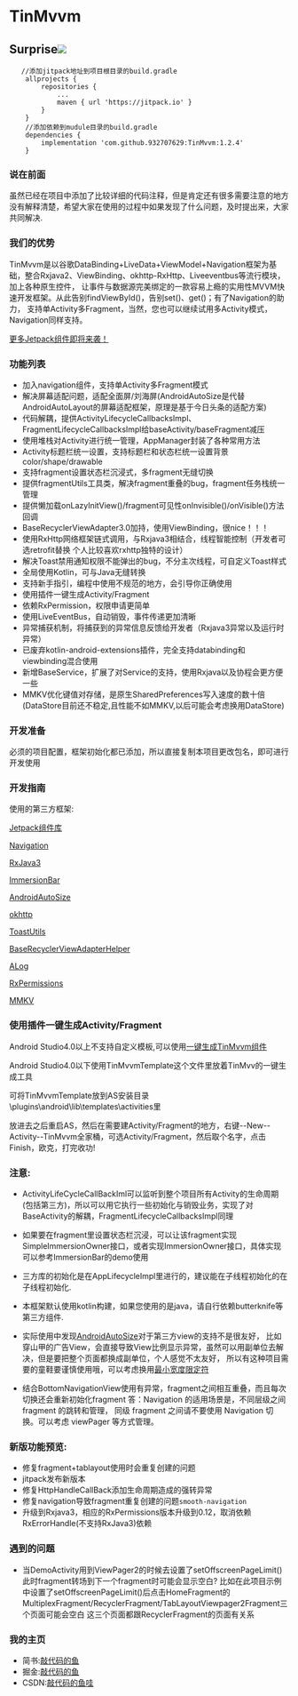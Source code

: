 # TinMvvm #

## Surprise[![](https://jitpack.io/v/932707629/TinMvvm.svg)](https://jitpack.io/#932707629/TinMvvm)
```
   //添加jitpack地址到项目根目录的build.gradle
    allprojects {
		repositories {
			...
			maven { url 'https://jitpack.io' }
		}
	}
    //添加依赖到mudule目录的build.gradle
	dependencies {
    	implementation 'com.github.932707629:TinMvvm:1.2.4'
    }
```

### 说在前面 ###
虽然已经在项目中添加了比较详细的代码注释，但是肯定还有很多需要注意的地方没有解释清楚，希望大家在使用的过程中如果发现了什么问题，及时提出来，大家共同解决.

### 我们的优势 ###
TinMvvm是以谷歌DataBinding+LiveData+ViewModel+Navigation框架为基础，整合Rxjava2、ViewBinding、okhttp-RxHttp、Liveeventbus等流行模块，加上各种原生控件，
让事件与数据源完美绑定的一款容易上瘾的实用性MVVM快速开发框架。从此告别findViewById()，告别set()、get()；有了Navigation的助力，
支持单Activity多Fragment，当然，您也可以继续试用多Activity模式，Navigation同样支持。

[更多Jetpack组件即将来袭！](https://developer.android.google.cn/jetpack "更多Jetpack组件即将来袭")

### 功能列表 ###

- 加入navigation组件，支持单Activity多Fragment模式
- 解决屏幕适配问题，适配全面屏/刘海屏(AndroidAutoSize是代替AndroidAutoLayout的屏幕适配框架，原理是基于今日头条的适配方案)
- 代码解耦，提供ActivityLifecycleCallbacksImpl、FragmentLifecycleCallbacksImpl给baseActivity/baseFragment减压
- 使用堆栈对Activity进行统一管理，AppManager封装了各种常用方法
- Activity标题栏统一设置，支持标题栏和状态栏统一设置背景color/shape/drawable
- 支持fragment设置状态栏沉浸式，多fragment无缝切换
- 提供fragmentUtils工具类，解决fragment重叠的bug，fragment任务栈统一管理
- 提供懒加载onLazyInitView()/fragment可见性onInvisible()/onVisible()方法回调
- BaseRecyclerViewAdapter3.0加持，使用ViewBinding，很nice！！！
- 使用RxHttp网络框架链式调用，与Rxjava3相结合，线程智能控制（开发者可选retrofit替换 个人比较喜欢rxhttp独特的设计）
- 解决Toast禁用通知权限不能弹出的bug，不分主次线程，可自定义Toast样式
- 全局使用Kotlin，可与Java无缝转换
- 支持新手指引，编程中使用不规范的地方，会引导你正确使用
- 使用插件一键生成Activity/Fragment
- 依赖RxPermission，权限申请更简单
- 使用LiveEventBus，自动销毁，事件传递更加清晰
- 异常捕获机制，将捕获到的异常信息反馈给开发者（Rxjava3异常以及运行时异常）
- 已废弃kotlin-android-extensions插件，完全支持databinding和viewbinding混合使用
- 新增BaseService，扩展了对Service的支持，使用Rxjava以及协程会更方便一些
- MMKV优化键值对存储，是原生SharedPreferences写入速度的数十倍(DataStore目前还不稳定,且性能不如MMKV,以后可能会考虑换用DataStore)



### 开发准备 ###

必须的项目配置，框架初始化都已添加，所以直接复制本项目更改包名，即可进行开发使用

### 开发指南 ###

使用的第三方框架:

[Jetpack组件库](https://developer.android.google.cn/jetpack "Jetpack组件库")

[Navigation](https://developer.android.google.cn/jetpack/androidx/releases/navigation "Navigation")

[RxJava3](https://github.com/ReactiveX/RxJava "RxJava3")

[ImmersionBar](https://github.com/gyf-dev/ImmersionBar "ImmersionBar")

[AndroidAutoSize](https://github.com/JessYanCoding/AndroidAutoSize)

[okhttp](https://github.com/square/okhttp "okhttp")

[ToastUtils](https://github.com/getActivity/ToastUtils "ToastUtils")

[BaseRecyclerViewAdapterHelper](https://github.com/CymChad/BaseRecyclerViewAdapterHelper "BaseRecyclerViewAdapterHelper")

[ALog](https://github.com/Blankj/ALog "ALog")

[RxPermissions](https://github.com/tbruyelle/RxPermissions "RxPermissions")

[MMKV](https://github.com/Tencent/MMKV "MMKV")

### 使用插件一键生成Activity/Fragment ###

Android Studio4.0以上不支持自定义模板,可以使用[一键生成TinMvvm组件](https://github.com/932707629/tin-mvvm-template)

Android Studio4.0以下使用TinMvvmTemplate这个文件里放着TinMvv的一键生成工具

可将TinMvvmTemplate放到AS安装目录\plugins\android\lib\templates\activities里

放进去之后重启AS，然后在需要建Activity/Fragment的地方，右键--New--Activity--TinMvvm全家桶，可选Activity/Fragment，然后取个名字，点击Finish，欧克，打完收功!

### 注意: ###

- ActivityLifeCycleCallBackIml可以监听到整个项目所有Activity的生命周期(包括第三方)，所以可以用它执行一些初始化与销毁业务，实现了对BaseActivity的解耦，FragmentLifecycleCallbacksImpl同理

- 如果要在fragment里设置状态栏沉浸，可以让该fragment实现SimpleImmersionOwner接口，或者实现ImmersionOwner接口，具体实现可以参考ImmersionBar的demo使用

- 三方库的初始化是在AppLifecycleImpl里进行的，建议能在子线程初始化的在子线程初始化.

- 本框架默认使用kotlin构建，如果您使用的是java，请自行依赖butterknife等第三方组件.

- 实际使用中发现[AndroidAutoSize](https://www.jianshu.com/p/55e0fca23b4f "骚年你的屏幕适配方式该升级了")对于第三方view的支持不是很友好，
比如穿山甲的广告View，会直接导致View比例显示异常，虽然可以用副单位去解决，但是要把整个页面都换成副单位，个人感觉不太友好，
所以有这种项目需要的童鞋要谨慎使用哦，可以考虑换用[最小宽度限定符](https://www.jianshu.com/p/2aded8bb6ede "骚年你的屏幕适配方式该升级了")

- 结合BottomNavigationView使用有异常，fragment之间相互重叠，而且每次切换还会重新初始化fragment
  答：Navigation 的适用场景是，不同层级之间 fragment 的跳转和管理，
  同级 fragment 之间请不要使用 Navigation 切换。可以考虑 viewPager 等方式管理。
  
### 新版功能预览:

- 修复fragment+tablayout使用时会重复创建的问题
- jitpack发布新版本
- 修复HttpHandleCallBack添加生命周期造成的强转异常
- 修复navigation导致fragment重复创建的问题```smooth-navigation```
- 升级到Rxjava3，相应的RxPermissions版本升级到0.12，取消依赖RxErrorHandle(不支持RxJava3)依赖

### 遇到的问题
- 当DemoActivity用到ViewPager2的时候去设置了setOffscreenPageLimit() 此时fragment转场到下一个fragment时可能会显示空白?
比如在此项目示例中设置了setOffscreenPageLimit()后点击HomeFragment的MultiplexFragment/RecyclerFragment/TabLayoutViewpager2Fragment三个页面可能会空白
这三个页面都跟RecyclerFragment的页面有关系 

### 我的主页 ###

 - 简书:[敲代码的鱼](https://www.jianshu.com/u/db6ff36dac08 "敲代码的鱼")
 - 掘金:[敲代码的鱼](https://juejin.cn/user/1865248698012616 "敲代码的鱼")
 - CSDN:[敲代码的鱼哇](https://blog.csdn.net/qq_35195386?spm=1001.2101.3001.5343 "敲代码的鱼哇")




